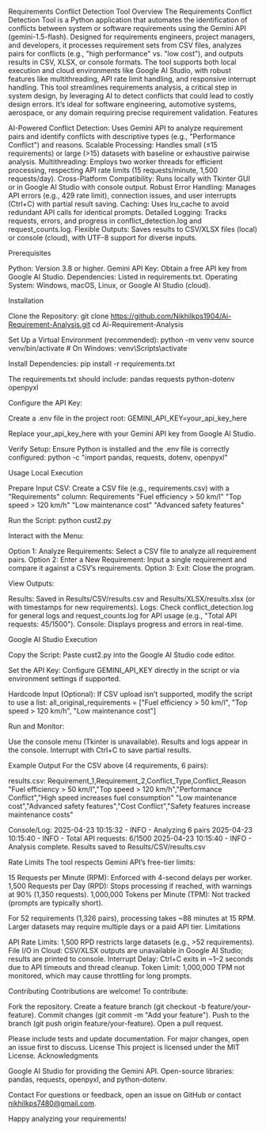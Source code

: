 Requirements Conflict Detection Tool
Overview
The Requirements Conflict Detection Tool is a Python application that automates the identification of conflicts between system or software requirements using the Gemini API (gemini-1.5-flash). Designed for requirements engineers, project managers, and developers, it processes requirement sets from CSV files, analyzes pairs for conflicts (e.g., "high performance" vs. "low cost"), and outputs results in CSV, XLSX, or console formats. The tool supports both local execution and cloud environments like Google AI Studio, with robust features like multithreading, API rate limit handling, and responsive interrupt handling.
This tool streamlines requirements analysis, a critical step in system design, by leveraging AI to detect conflicts that could lead to costly design errors. It’s ideal for software engineering, automotive systems, aerospace, or any domain requiring precise requirement validation.
Features

AI-Powered Conflict Detection: Uses Gemini API to analyze requirement pairs and identify conflicts with descriptive types (e.g., "Performance Conflict") and reasons.
Scalable Processing: Handles small (≤15 requirements) or large (>15) datasets with baseline or exhaustive pairwise analysis.
Multithreading: Employs two worker threads for efficient processing, respecting API rate limits (15 requests/minute, 1,500 requests/day).
Cross-Platform Compatibility: Runs locally with Tkinter GUI or in Google AI Studio with console output.
Robust Error Handling: Manages API errors (e.g., 429 rate limit), connection issues, and user interrupts (Ctrl+C) with partial result saving.
Caching: Uses lru_cache to avoid redundant API calls for identical prompts.
Detailed Logging: Tracks requests, errors, and progress in conflict_detection.log and request_counts.log.
Flexible Outputs: Saves results to CSV/XLSX files (local) or console (cloud), with UTF-8 support for diverse inputs.

Prerequisites

Python: Version 3.8 or higher.
Gemini API Key: Obtain a free API key from Google AI Studio.
Dependencies: Listed in requirements.txt.
Operating System: Windows, macOS, Linux, or Google AI Studio (cloud).

Installation

Clone the Repository:
git clone https://github.com/Nikhilkps1904/Ai-Requirement-Analysis.git
cd Ai-Requirement-Analysis


Set Up a Virtual Environment (recommended):
python -m venv venv
source venv/bin/activate  # On Windows: venv\Scripts\activate


Install Dependencies:
pip install -r requirements.txt

The requirements.txt should include:
pandas
requests
python-dotenv
openpyxl


Configure the API Key:

Create a .env file in the project root:
GEMINI_API_KEY=your_api_key_here


Replace your_api_key_here with your Gemini API key from Google AI Studio.



Verify Setup: Ensure Python is installed and the .env file is correctly configured:
python -c "import pandas, requests, dotenv, openpyxl"



Usage
Local Execution

Prepare Input CSV: Create a CSV file (e.g., requirements.csv) with a "Requirements" column:
Requirements
"Fuel efficiency > 50 km/l"
"Top speed > 120 km/h"
"Low maintenance cost"
"Advanced safety features"


Run the Script:
python cust2.py


Interact with the Menu:

Option 1: Analyze Requirements: Select a CSV file to analyze all requirement pairs.
Option 2: Enter a New Requirement: Input a single requirement and compare it against a CSV’s requirements.
Option 3: Exit: Close the program.


View Outputs:

Results: Saved in Results/CSV/results.csv and Results/XLSX/results.xlsx (or with timestamps for new requirements).
Logs: Check conflict_detection.log for general logs and request_counts.log for API usage (e.g., "Total API requests: 45/1500").
Console: Displays progress and errors in real-time.



Google AI Studio Execution

Copy the Script: Paste cust2.py into the Google AI Studio code editor.

Set the API Key: Configure GEMINI_API_KEY directly in the script or via environment settings if supported.

Hardcode Input (Optional): If CSV upload isn’t supported, modify the script to use a list:
all_original_requirements = ["Fuel efficiency > 50 km/l", "Top speed > 120 km/h", "Low maintenance cost"]


Run and Monitor:

Use the console menu (Tkinter is unavailable).
Results and logs appear in the console.
Interrupt with Ctrl+C to save partial results.



Example Output
For the CSV above (4 requirements, 6 pairs):

results.csv:
Requirement_1,Requirement_2,Conflict_Type,Conflict_Reason
"Fuel efficiency > 50 km/l","Top speed > 120 km/h","Performance Conflict","High speed increases fuel consumption"
"Low maintenance cost","Advanced safety features","Cost Conflict","Safety features increase maintenance costs"


Console/Log:
2025-04-23 10:15:32 - INFO - Analyzing 6 pairs
2025-04-23 10:15:40 - INFO - Total API requests: 6/1500
2025-04-23 10:15:40 - INFO - Analysis complete. Results saved to Results/CSV/results.csv



Rate Limits
The tool respects Gemini API’s free-tier limits:

15 Requests per Minute (RPM): Enforced with 4-second delays per worker.
1,500 Requests per Day (RPD): Stops processing if reached, with warnings at 90% (1,350 requests).
1,000,000 Tokens per Minute (TPM): Not tracked (prompts are typically short).

For 52 requirements (1,326 pairs), processing takes ~88 minutes at 15 RPM. Larger datasets may require multiple days or a paid API tier.
Limitations

API Rate Limits: 1,500 RPD restricts large datasets (e.g., >52 requirements).
File I/O in Cloud: CSV/XLSX outputs are unavailable in Google AI Studio; results are printed to console.
Interrupt Delay: Ctrl+C exits in ~1–2 seconds due to API timeouts and thread cleanup.
Token Limit: 1,000,000 TPM not monitored, which may cause throttling for long prompts.

Contributing
Contributions are welcome! To contribute:

Fork the repository.
Create a feature branch (git checkout -b feature/your-feature).
Commit changes (git commit -m "Add your feature").
Push to the branch (git push origin feature/your-feature).
Open a pull request.

Please include tests and update documentation. For major changes, open an issue first to discuss.
License
This project is licensed under the MIT License.
Acknowledgments

Google AI Studio for providing the Gemini API.
Open-source libraries: pandas, requests, openpyxl, and python-dotenv.

Contact
For questions or feedback, open an issue on GitHub or contact nikhilkps7480@gmail.com.

Happy analyzing your requirements!

